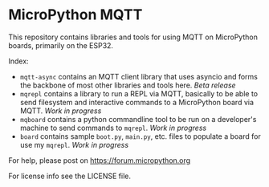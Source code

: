# MicroPython MQTT

This repository contains libraries and tools for using MQTT on MicroPython boards, primarily on the
ESP32.

Index:
- `mqtt-async` contains an MQTT client library that uses asyncio and forms the backbone of most other
  libraries and tools here. *Beta release*
- `mqrepl` contains a library to run a REPL via MQTT, basically to be able to send filesystem and
  interactive commands to a MicroPython board via MQTT. *Work in progress*
- `mqboard` contains a python commandline tool to be run on a developer's machine to send commands
  to `mqrepl`. *Work in progress*
- `board` contains sample `boot.py`, `main.py`, etc. files to populate a board for use my `mqrepl`.
  *Work in progress*

For help, please post on https://forum.micropython.org 

For license info see the LICENSE file.
